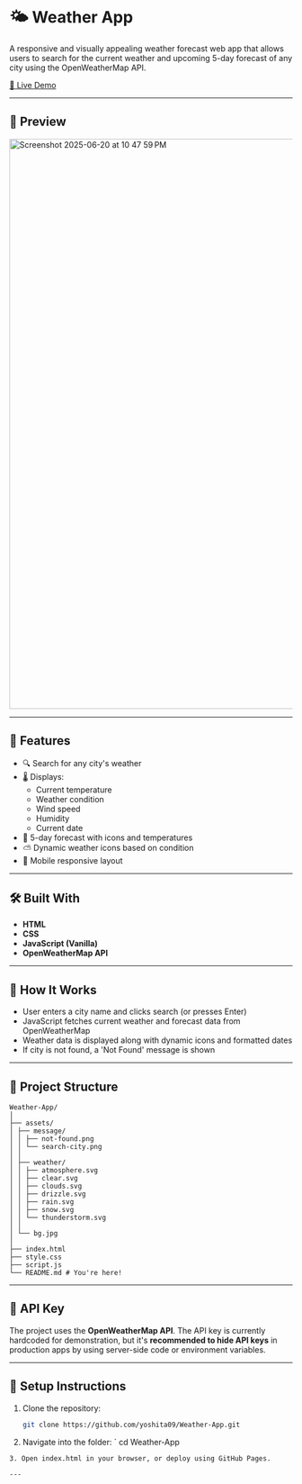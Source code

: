 # 🌤️ Weather App

A responsive and visually appealing weather forecast web app that allows users to search for the current weather and upcoming 5-day forecast of any city using the OpenWeatherMap API.

[🔗 Live Demo](https://yoshita09.github.io/Weather-App/)

---

## 📸 Preview

<img width="1013" alt="Screenshot 2025-06-20 at 10 47 59 PM" src="https://github.com/user-attachments/assets/c1c62be1-1574-45bf-8119-283414c90ee1" />

---

## 🚀 Features

- 🔍 Search for any city's weather
- 🌡️ Displays:
  - Current temperature
  - Weather condition
  - Wind speed
  - Humidity
  - Current date
- 📅 5-day forecast with icons and temperatures
- ⛅ Dynamic weather icons based on condition
- 📱 Mobile responsive layout

---

## 🛠️ Built With

- **HTML**
- **CSS**
- **JavaScript (Vanilla)**
- **OpenWeatherMap API**

---

## 🧠 How It Works

- User enters a city name and clicks search (or presses Enter)
- JavaScript fetches current weather and forecast data from OpenWeatherMap
- Weather data is displayed along with dynamic icons and formatted dates
- If city is not found, a 'Not Found' message is shown

---

## 📂 Project Structure
```
Weather-App/
│
├── assets/
│ ├── message/
│ │ ├── not-found.png
│ │ └── search-city.png
│ │
│ ├── weather/
│ │ ├── atmosphere.svg
│ │ ├── clear.svg
│ │ ├── clouds.svg
│ │ ├── drizzle.svg
│ │ ├── rain.svg
│ │ ├── snow.svg
│ │ └── thunderstorm.svg
│ │
│ └── bg.jpg
│
├── index.html
├── style.css
├── script.js
└── README.md # You're here!
```


---

## 🔑 API Key

The project uses the **OpenWeatherMap API**. The API key is currently hardcoded for demonstration, but it's **recommended to hide API keys** in production apps by using server-side code or environment variables.

---

## 🔧 Setup Instructions

1. Clone the repository:
   ```bash
   git clone https://github.com/yoshita09/Weather-App.git

2. Navigate into the folder:
   `
cd Weather-App
```
3. Open index.html in your browser, or deploy using GitHub Pages.

---



